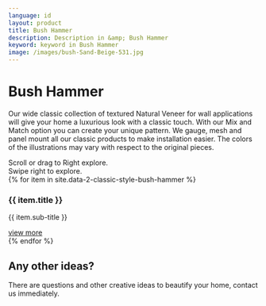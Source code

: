 ```yaml
---
language: id
layout: product
title: Bush Hammer
description: Description in &amp; Bush Hammer
keyword: keyword in Bush Hammer
image: /images/bush-Sand-Beige-531.jpg
---
```

<div class="site-intro">
    <h1>
        Bush Hammer
    </h1>
    <p>
        Our wide classic collection of textured Natural Veneer for wall applications will give your home a luxurious look with a classic touch. With our Mix and Match option you can create your unique pattern. We gauge, mesh and panel mount all our classic products to make installation easier. The colors of the illustrations may vary with respect to the original pieces.
    </p>
</div>
<div class="action-hint quick">Scroll or drag to Right explore.</div>
<div class="action-hint-for-touch">Swipe right to explore.</div>
<!-- Swiper -->
<div class="swiper-container" id="main">
    <div class="swiper-wrapper">
    	{% for item in site.data-2-classic-style-bush-hammer %}
        <div class="swiper-slide type-1">
			<div class="whole item" id="work-11" style="background-image: url({{ item.image }});">
			    <div class="work-caption">
			        <h3>{{ item.title }}</h3>
			        <p class="work-client">{{ item.sub-title }}</p>
			    </div>
			    <a href="{{ item.url }}">view more</a>
			</div>
		</div>
        {% endfor %}
</div>
<div id="call-to-action">
    <h2>Any other ideas?</h2>
    <p>There are questions and other creative ideas to beautify your home, contact us immediately.</p>
</div>
